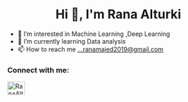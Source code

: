 

<!--
**RanaMajed/RanaMajed** is a ✨ _special_ ✨ repository because its `README.md` (this file) appears on your GitHub profile.

Here are some ideas to get you started:

- 🔭 I’m currently working on ...
- 🌱 I’m currently learning ...
- 👯 I’m looking to collaborate on ...
- 🤔 I’m looking for help with ...
- 💬 Ask me about ...
- 📫 How to reach me: ...
- 😄 Pronouns: ...
- ⚡ Fun fact: ...
-->

<h1 align="center">Hi 👋, I'm Rana Alturki</h1>

- 👀 I’m interested in Machine Learning ,Deep Learning 
- 🌱 I’m currently learning Data analysis
- 📫 How to reach me ...ranamajed2019@gmail.com

<h3 align="left">Connect with me:</h3>
<p align="left">
<a href="https://www.linkedin.com/in/rana-alturki/" target="blank"><img align="center" src="https://cdn.jsdelivr.net/npm/simple-icons@3.0.1/icons/linkedin.svg" alt="RanaAlturki" height="30" width="40" /></a>

</p>
